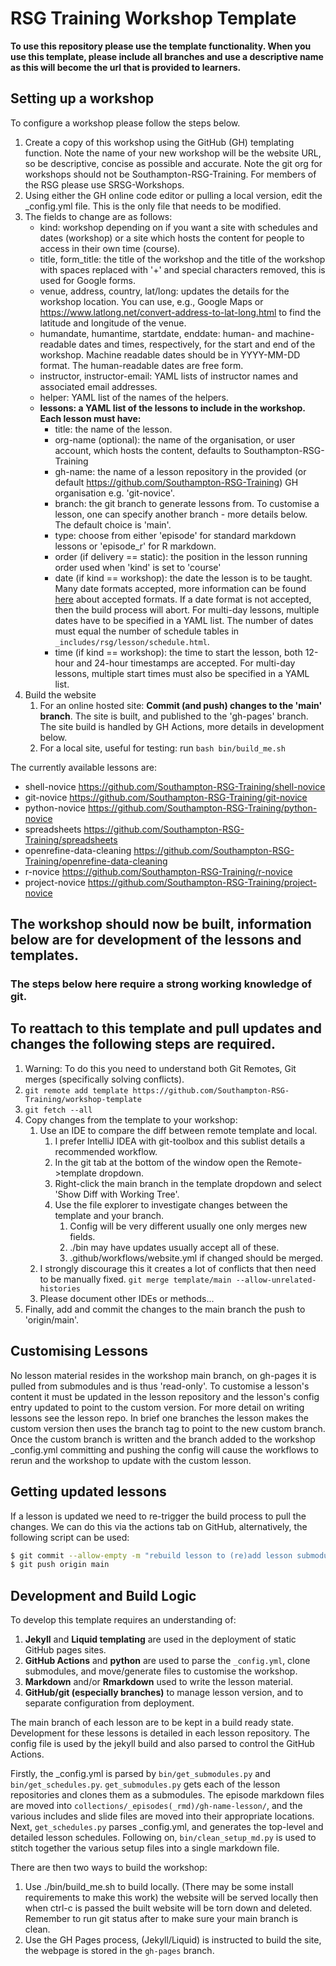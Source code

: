 # RSG Training Workshop Template

**To use this repository please use the template functionality. When you use this template, please include all branches 
and use a descriptive name as this will become the url that is provided to learners.**

## Setting up a workshop

To configure a workshop please follow the steps below.

1) Create a copy of this workshop using the GitHub (GH) templating function. Note the name of your new workshop will be the website URL, so be descriptive, concise as possible and accurate. Note the git org for workshops should not be Southampton-RSG-Training. For members of the RSG please use SRSG-Workshops.
2) Using either the GH online code editor or pulling a local version, edit the _config.yml file. This is the only file that needs to be modified.
3) The fields to change are as follows:
   - kind: workshop depending on if you want a site with schedules and dates (workshop) or a site which hosts the content for people to access in their own time (course).
   - title, form_title: the title of the workshop and the title of the workshop with spaces replaced with '+' and special characters removed, this is used for Google forms.
   - venue, address, country, lat/long: updates the details for the workshop location. You can use, e.g., Google Maps or https://www.latlong.net/convert-address-to-lat-long.html to find the latitude and longitude of the venue.
   - humandate, humantime, startdate, enddate: human- and machine-readable dates and times, respectively, for the start and end of the workshop. Machine readable dates should be in YYYY-MM-DD format. The human-readable dates are free form.
   - instructor, instructor-email: YAML lists of instructor names and associated email addresses.
   - helper: YAML list of the names of the helpers.
   - **lessons: a YAML list of the lessons to include in the workshop. Each lesson must have:**
      - title: the name of the lesson.
      - org-name (optional): the name of the organisation, or user account, which hosts the content, defaults to Southampton-RSG-Training
      - gh-name: the name of a lesson repository in the provided (or default <https://github.com/Southampton-RSG-Training>) GH organisation e.g. 'git-novice'.
      - branch: the git branch to generate lessons from. To customise a lesson, one can specify another branch - more details below. The default choice is 'main'.
      - type: choose from either 'episode' for standard markdown lessons or 'episode_r' for R markdown.
      - order (if delivery == static): the position in the lesson running order used when 'kind' is set to 'course'
      - date (if kind == workshop): the date the lesson is to be taught. Many date formats accepted, more information can be found [here](https://dateutil.readthedocs.io/en/stable/parser.html) about accepted formats. If a date format is not accepted, then the build process will abort. For multi-day lessons, multiple dates have to be specified in a YAML list. The number of dates must equal the number of schedule tables in `_includes/rsg/lesson/schedule.html`.
      - time (if kind == workshop): the time to start the lesson, both 12-hour and 24-hour timestamps are accepted. For multi-day lessons, multiple start times must also be specified in a YAML list.
4) Build the website 
   1) For an online hosted site: **Commit (and push) changes to the 'main' branch**. The site is built, and published to the 'gh-pages' branch. The site build is handled by GH Actions, more details in development below.
   2) For a local site, useful for testing: run `bash bin/build_me.sh`

The currently available lessons are:

- shell-novice <https://github.com/Southampton-RSG-Training/shell-novice>
- git-novice <https://github.com/Southampton-RSG-Training/git-novice>
- python-novice <https://github.com/Southampton-RSG-Training/python-novice>
- spreadsheets <https://github.com/Southampton-RSG-Training/spreadsheets>
- openrefine-data-cleaning <https://github.com/Southampton-RSG-Training/openrefine-data-cleaning>
- r-novice <https://github.com/Southampton-RSG-Training/r-novice>
- project-novice <https://github.com/Southampton-RSG-Training/project-novice>


## The workshop should now be built, information below are for development of the lessons and templates.
### The steps below here require a strong working knowledge of git.

## To reattach to this template and pull updates and changes the following steps are required.

1) Warning: To do this you need to understand both Git Remotes, Git merges (specifically solving conflicts).
2) ```git remote add template https://github.com/Southampton-RSG-Training/workshop-template```
3) ```git fetch --all```
4) Copy changes from the template to your workshop:
   1) Use an IDE to compare the diff between remote template and local.
      1) I prefer IntelliJ IDEA with git-toolbox and this sublist details a recommended workflow.
      2) In the git tab at the bottom of the window open the Remote->template dropdown.
      3) Right-click the main branch in the template dropdown and select 'Show Diff with Working Tree'.
      4) Use the file explorer to investigate changes between the template and your branch. 
         1) Config will be very different usually one only merges new fields.
         2) ./bin may have updates usually accept all of these.
         3) .github/workflows/website.yml if changed should be merged.
   2) I strongly discourage this it creates a lot of conflicts that then need to be manually fixed. ```git merge template/main --allow-unrelated-histories```
   3) Please document other IDEs or methods... 
5) Finally, add and commit the changes to the main branch the push to 'origin/main'.

## Customising Lessons

No lesson material resides in the workshop main branch, on gh-pages it is pulled from submodules and is thus 'read-only'.
To customise a lesson's content it must be updated in the lesson repository and the lesson's config entry updated to 
point to the custom version. For more detail on writing lessons see the lesson repo. In brief one branches the lesson 
makes the custom version then uses the branch tag to point to the new custom branch. Once the custom branch is written
and the branch added to the workshop _config.yml committing and pushing the config will cause the workflows to rerun
and the workshop to update with the custom lesson.

## Getting updated lessons

If a lesson is updated we need to re-trigger the build process to pull the changes. We can do this via the actions tab 
on GitHub, alternatively, the following script can be used:

```bash
$ git commit --allow-empty -m "rebuild lesson to (re)add lesson submodules"
$ git push origin main 
```

## Development and Build Logic

To develop this template requires an understanding of:

1) **Jekyll** and **Liquid templating** are used in the deployment of static GitHub pages sites.
2) **GitHub Actions** and **python** are used to parse the `_config.yml`, clone submodules, and move/generate files to customise the workshop.
3) **Markdown** and/or **Rmarkdown** used to write the lesson material.
4)  **GitHub/git (especially branches)** to manage lesson version, and to separate configuration from deployment.

The main branch of each lesson are to be kept in a build ready state. Development for these lessons is detailed in each
lesson repository. The config file is used by the jekyll build and also parsed to control the GitHub Actions.

Firstly, the _config.yml is parsed by `bin/get_submodules.py` and `bin/get_schedules.py`. `get_submodules.py` gets each 
of the lesson repositories and clones them as a submodules. The episode markdown files are
moved into `collections/_episodes(_rmd)/gh-name-lesson/`, and the various includes and slide files are moved into their 
appropriate locations. Next, `get_schedules.py` parses _config.yml, and generates the top-level and detailed lesson 
schedules. Following on, `bin/clean_setup_md.py` is used to stitch together the various setup files into a single 
markdown file.

There are then two ways to build the workshop:
1) Use ./bin/build_me.sh to build locally. (There may be some install requirements to make this work)
the website will be served locally then when ctrl-c is passed the built website will be torn down and deleted. Remember
to run git status after to make sure your main branch is clean.
2) Use the GH Pages process, (Jekyll/Liquid) is instructed to build the site, the webpage is stored in the `gh-pages` 
branch.
